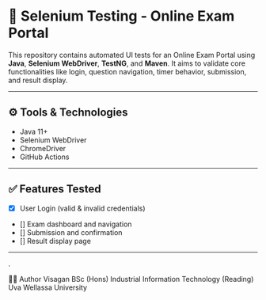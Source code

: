 # 🧪 Selenium Testing - Online Exam Portal

This repository contains automated UI tests for an Online Exam Portal using **Java**, **Selenium WebDriver**, **TestNG**, and **Maven**. It aims to validate core functionalities like login, question navigation, timer behavior, submission, and result display.

---


## ⚙️ Tools & Technologies

- Java 11+
- Selenium WebDriver
- ChromeDriver
- GitHub Actions 

---

## ✅ Features Tested

- [x] User Login (valid & invalid credentials)
- [] Exam dashboard and navigation
- [] Submission and confirmation
- [] Result display page

---

.

👨‍💻 Author
Visagan
BSc (Hons) Industrial Information Technology (Reading)
Uva Wellassa University


